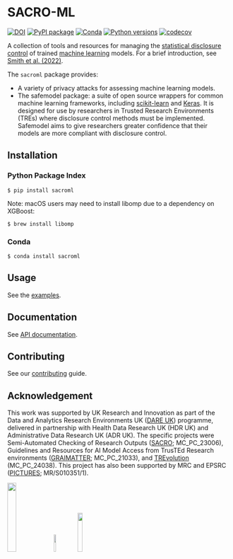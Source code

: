 # SACRO-ML

[![DOI](https://zenodo.org/badge/518801511.svg)](https://zenodo.org/badge/latestdoi/518801511)
[![PyPI package](https://img.shields.io/pypi/v/sacroml.svg)](https://pypi.org/project/sacroml)
[![Conda](https://img.shields.io/conda/vn/conda-forge/sacroml.svg)](https://github.com/conda-forge/sacroml-feedstock)
[![Python versions](https://img.shields.io/pypi/pyversions/sacroml.svg)](https://pypi.org/project/sacroml)
[![codecov](https://codecov.io/gh/AI-SDC/SACRO-ML/branch/main/graph/badge.svg?token=AXX2XCXUNU)](https://codecov.io/gh/AI-SDC/SACRO-ML)

A collection of tools and resources for managing the [statistical disclosure control](https://en.wikipedia.org/wiki/Statistical_disclosure_control) of trained [machine learning](https://en.wikipedia.org/wiki/Machine_learning) models. For a brief introduction, see [Smith et al. (2022)](https://doi.org/10.48550/arXiv.2212.01233).

The `sacroml` package provides:
* A variety of privacy attacks for assessing machine learning models.
* The safemodel package: a suite of open source wrappers for common machine learning frameworks, including [scikit-learn](https://scikit-learn.org) and [Keras](https://keras.io). It is designed for use by researchers in Trusted Research Environments (TREs) where disclosure control methods must be implemented. Safemodel aims to give researchers greater confidence that their models are more compliant with disclosure control.

## Installation

### Python Package Index

```
$ pip install sacroml
```

Note: macOS users may need to install libomp due to a dependency on XGBoost:
```
$ brew install libomp
```

### Conda

```
$ conda install sacroml
```

## Usage

See the [examples](examples/).

## Documentation

See [API documentation](https://ai-sdc.github.io/SACRO-ML/).

## Contributing

See our [contributing](CONTRIBUTING.md) guide.

## Acknowledgement

This work was supported by UK Research and Innovation as part of the Data and Analytics Research Environments UK ([DARE UK](https://dareuk.org.uk)) programme, delivered in partnership with Health Data Research UK (HDR UK) and Administrative Data Research UK (ADR UK). The specific projects were Semi-Automated Checking of Research Outputs ([SACRO](https://gtr.ukri.org/projects?ref=MC_PC_23006); MC_PC_23006), Guidelines and Resources for AI Model Access from TrusTEd Research environments ([GRAIMATTER](https://gtr.ukri.org/projects?ref=MC_PC_21033); MC_PC_21033), and [TREvolution](https://dareuk.org.uk/trevolution) (MC_PC_24038). This project has also been supported by MRC and EPSRC ([PICTURES](https://gtr.ukri.org/projects?ref=MR%2FS010351%2F1); MR/S010351/1).

<img src="docs/source/images/UK_Research_and_Innovation_logo.svg" width="20%" height="20%" padding=20/> <img src="docs/source/images/health-data-research-uk-hdr-uk-logo-vector.png" width="10%" height="10%" padding=20/> <img src="docs/source/images/logo_print.png" width="15%" height="15%" padding=20/>
